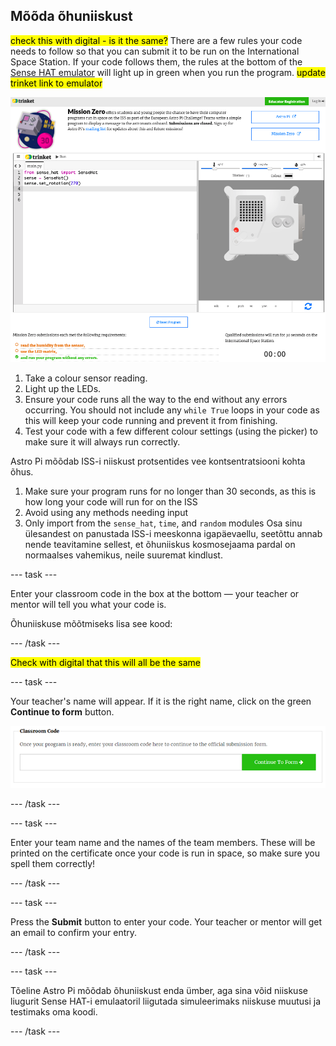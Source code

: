 ## Mõõda õhuniiskust

<mark>check this with digital - is it the same?</mark> There are a few rules your code needs to follow so that you can submit it to be run on the International Space Station. If your code follows them, the rules at the bottom of the [Sense HAT emulator](https://trinket.io/mission-zero) will light up in green when you run the program. <mark>update trinket link to emulator</mark>

![A screenshot of the Mission Zero Trinket pages showing the submission button and the criteria checks on the left. The top two ("read humidity" and "use the LEDs") are in orange text, the bottom one ("runs without any errors") is green ](images/validation.png)

1. Take a colour sensor reading.
2. Light up the LEDs.
3. Ensure your code runs all the way to the end without any errors occurring. You should not include any `while True` loops in your code as this will keep your code running and prevent it from finishing.
4. Test your code with a few different colour settings (using the picker) to make sure it will always run correctly.

Astro Pi mõõdab ISS-i niiskust protsentides vee kontsentratsiooni kohta õhus.

1. Make sure your program runs for no longer than 30 seconds, as this is how long your code will run for on the ISS
2. Avoid using any methods needing input
3. Only import from the `sense_hat`, `time`, and `random` modules
Osa sinu ülesandest on panustada ISS-i meeskonna igapäevaellu, seetõttu annab nende teavitamine sellest, et õhuniiskus kosmosejaama pardal on normaalses vahemikus, neile suuremat kindlust.

--- task ---

Enter your classroom code in the box at the bottom — your teacher or mentor will tell you what your code is.

Õhuniiskuse mõõtmiseks lisa see kood:

--- /task ---

<mark>Check with digital that this will all be the same</mark>

--- task ---

Your teacher's name will appear. If it is the right name, click on the green **Continue to form** button.

![Continue to form](images/continue-to-form.png)

--- /task ---

--- task ---

Enter your team name and the names of the team members. These will be printed on the certificate once your code is run in space, so make sure you spell them correctly!

--- /task ---

--- task ---

Press the **Submit** button to enter your code. Your teacher or mentor will get an email to confirm your entry.

--- /task ---

--- task ---

Tõeline Astro Pi mõõdab õhuniiskust enda ümber, aga sina võid niiskuse liugurit Sense HAT-i emulaatoril liigutada simuleerimaks niiskuse muutusi ja testimaks oma koodi.

--- /task ---
